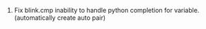 1. Fix blink.cmp inability to handle python completion for variable. (automatically create auto pair)